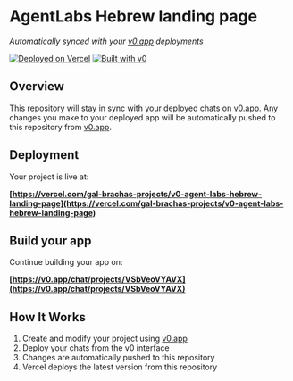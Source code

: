 # AgentLabs Hebrew landing page

*Automatically synced with your [v0.app](https://v0.app) deployments*

[![Deployed on Vercel](https://img.shields.io/badge/Deployed%20on-Vercel-black?style=for-the-badge&logo=vercel)](https://vercel.com/gal-brachas-projects/v0-agent-labs-hebrew-landing-page)
[![Built with v0](https://img.shields.io/badge/Built%20with-v0.app-black?style=for-the-badge)](https://v0.app/chat/projects/VSbVeoVYAVX)

## Overview

This repository will stay in sync with your deployed chats on [v0.app](https://v0.app).
Any changes you make to your deployed app will be automatically pushed to this repository from [v0.app](https://v0.app).

## Deployment

Your project is live at:

**[https://vercel.com/gal-brachas-projects/v0-agent-labs-hebrew-landing-page](https://vercel.com/gal-brachas-projects/v0-agent-labs-hebrew-landing-page)**

## Build your app

Continue building your app on:

**[https://v0.app/chat/projects/VSbVeoVYAVX](https://v0.app/chat/projects/VSbVeoVYAVX)**

## How It Works

1. Create and modify your project using [v0.app](https://v0.app)
2. Deploy your chats from the v0 interface
3. Changes are automatically pushed to this repository
4. Vercel deploys the latest version from this repository
